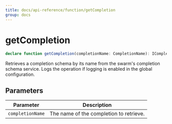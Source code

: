```yaml
---
title: docs/api-reference/function/getCompletion
group: docs
---
```


# getCompletion

```ts
declare function getCompletion(completionName: CompletionName): ICompletionSchema;
```

Retrieves a completion schema by its name from the swarm's completion schema service.
Logs the operation if logging is enabled in the global configuration.

## Parameters

| Parameter | Description |
|-----------|-------------|
| `completionName` | The name of the completion to retrieve. |
